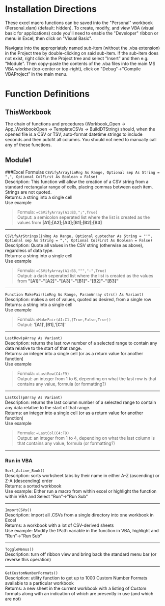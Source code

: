 Installation Directions
====
These excel macro functions can be saved into the "Personal" workbook (Personal.xlam) (default: hidden). To create, modify, and view VBA (visual basic for applications) code you'll need to enable the "Developer" ribbon or menu in Excel, then click on "Visual Basic".


Navigate into the appropriately named sub-item (without the .vba extension) in the Project tree by double-clicking on said sub-item.  If the sub-item does not exist, right click in the Project tree and select "Insert" and then e.g. "Module". Then copy-paste the contents of the .vba files into the main MS VBA window (top-center or top-right), click on "Debug"->"Compile VBAProject" in the main menu.

Function Definitions
====
ThisWorkbook
----
The chain of functions and procedures (Workbook_Open -> App_WorkbookOpen -> TemplateCSVs -> BuildDTString) should, when the opened file is a CSV or TSV, auto-format datetime strings to include seconds and then autofit all columns. You should not need to manually call any of these functions.


Module1
---

###Excel Formulas
`CSVifyArray(inRng As Range, Optional sep As String = ",", Optional ColFirst As Boolean = False)`  
  Description: This function will allow the creation of a CSV string from a standard rectangular range of cells, placing commas between each item. Strings are not quoted.  
  Returns: a string into a single cell  
  Use example  
>    Formula: `=CSVifyArray(A1:B3,";",True)`  
>    Output: a semicolon seperated list where the list is created as the values from **[A1];[A2];[A3];[B1];[B2];[B3]**

___
`CSVifyArStrings(inRng As Range, Optional quotechar As String = "'", Optional sep As String = ",", Optional ColFirst As Boolean = False)`  
  Description: Quote all values in the CSV string (otherwise as above), regardless of data type.  
  Returns: a string into a single cell  
  Use example  
>    Formula: `=CSVifyArray(A1:B3,""","-",True)`  
>    Output: a dash seperated list where the list is created as the values from **"[A1]"-"[A2]"-"[A3]"-"[B1]"-"[B2]"-"[B3]"**

___

`Function MakePair(inRng As Range, ParamArray strs() As Variant)`  
  Description: makes a set of values, quoted as desired, from a single row  
  Returns: a string into a single cell  
  Use example  
>    Formula: `=MakePair(A1:C1,[True,False,True])`  
>    Output: **'[A1]',[B1],'[C1]'**

___

`LastRow(pArray As Variant)`  
  Description: returns the last row number of a selected range to contain any data relative to the start of that range.  
  Returns: an integer into a single cell (or as a return value for another function)  
  Use example  
>    Formula: `=LastRow(C4:F9)`  
>    Output: an integer from 1 to 6, depending on what the last row is that contains any value, formula (or formatting?)

___

`LastCol(pArray As Variant)`  
  Description: returns the last column number of a selected range to contain any data relative to the start of that range.  
  Returns: an integer into a single cell (or as a return value for another function)  
  Use example  
>    Formula: `=LastCol(C4:F9)`  
>    Output: an integer from 1 to 4, depending on what the last column is that contains any value, formula (or formatting?)

---

### Run in VBA
`Sort_Active_Book()`  
  Description: sorts worksheet tabs by their name in either A-Z (ascending) or Z-A (descending) order  
  Returns: a sorted workbook  
  Use example: Either run a macro from within excel or highlight the function within VBA and Select "Run"->"Run Sub"

___

`ImportCSVs()`  
  Description: import all .CSVs from a single directory into one workbook in Excel  
  Returns: a workbook with a lot of CSV-derived sheets  
  Use example: Modify the fPath variable in the function in VBA, highlight and "Run"->"Run Sub"

___

`ToggleMenus()`  
  Description: turn off ribbon view and bring back the standard menu bar (or reverse this operation)

___

`GetCustomNumberFormats()`  
  Description: utility function to get up to 1000 Custom Number Formats available to a particular workbook  
  Returns: a new sheet in the current workbook with a listing of Custom formats along with an indication of which are presently in use (and which are not)
